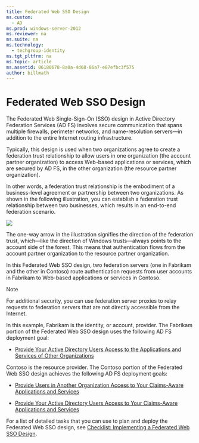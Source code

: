 ```yaml
---
title: Federated Web SSO Design
ms.custom: 
  - AD
ms.prod: windows-server-2012
ms.reviewer: na
ms.suite: na
ms.technology: 
  - techgroup-identity
ms.tgt_pltfrm: na
ms.topic: article
ms.assetid: 06180678-8a0a-4d68-86a7-e87efbc3f575
author: billmath
---
```

# Federated Web SSO Design
The Federated Web Single\-Sign\-On \(SSO\) design in Active Directory Federation Services \(AD FS\) involves secure communication that spans multiple firewalls, perimeter networks, and name\-resolution servers—in addition to the entire Internet routing infrastructure.  
  
Typically, this design is used when two organizations agree to create a federation trust relationship to allow users in one organization \(the account partner organization\) to access Web\-based applications or services, which are secured by AD FS, in the other organization \(the resource partner organization\).  
  
In other words, a federation trust relationship is the embodiment of a business\-level agreement or partnership between two organizations. As shown in the following illustration, you can establish a federation trust relationship between two businesses, which results in an end\-to\-end federation scenario.  
  
![](media/adfs2_FederatedWebSSODesign.gif)  
  
The one\-way arrow in the illustration signifies the direction of the federation trust, which—like the direction of Windows trusts—always points to the account side of the forest. This means that authentication flows from the account partner organization to the resource partner organization.  
  
In this Federated Web SSO design, two federation servers \(one in Fabrikam and the other in Contoso\) route authentication requests from user accounts in Fabrikam to Web\-based applications or services in Contoso.  
  
> [!NOTE]  
> For additional security, you can use federation server proxies to relay requests to federation servers that are not directly accessible from the Internet.  
  
In this example, Fabrikam is the identity, or account, provider. The Fabrikam portion of the Federated Web SSO design uses the following AD FS deployment goal:  
  
-   [Provide Your Active Directory Users Access to the Applications and Services of Other Organizations](Provide-Your-Active-Directory-Users-Access-to-the-Applications-and-Services-of-Other-Organizations.md)  
  
Contoso is the resource provider. The Contoso portion of the Federated Web SSO design achieves the following AD FS deployment goals:  
  
-   [Provide Users in Another Organization Access to Your Claims-Aware Applications and Services](Provide-Users-in-Another-Organization-Access-to-Your-Claims-Aware-Applications-and-Services.md)  
  
-   [Provide Your Active Directory Users Access to Your Claims-Aware Applications and Services](Provide-Your-Active-Directory-Users-Access-to-Your-Claims-Aware-Applications-and-Services.md)  
  
For a list of detailed tasks that you can use to plan and deploy the Federated Web SSO design, see [Checklist: Implementing a Federated Web SSO Design](Checklist--Implementing-a-Federated-Web-SSO-Design.md).  
  

